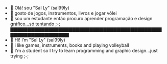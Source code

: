 - 👋 Olá! sou "Sal Ly" (sal99ly)
- 👀 gosto de jogos, instrumentos, livros e jogar vôlei 
- 💞️ sou um estudante então procuro aprender programação e design gráfico...só tentando ;-;
▇▇▇▇▇▇▇▇▇▇▇▇▇▇▇▇▇▇▇▇▇▇▇▇▇▇▇▇▇▇▇▇▇▇▇▇▇▇▇▇▇▇▇▇▇▇▇▇▇▇▇▇▇▇▇▇▇▇▇▇▇
- 👋 Hi! I’m "Sal Ly" (sal99ly)
- 👀 i like games, instruments, books and playing volleyball
- 💞️ I'm a student so I try to learn programming and graphic design...just trying ;-;
